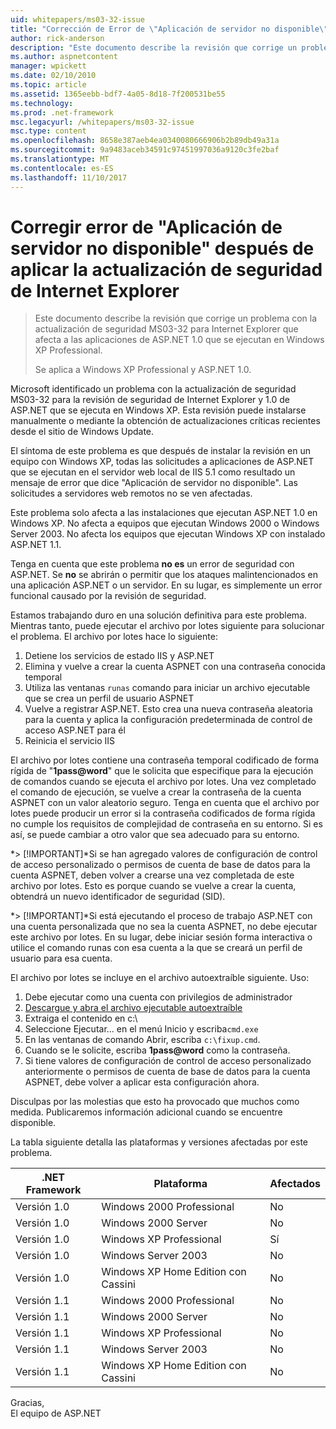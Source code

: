 ```yaml
---
uid: whitepapers/ms03-32-issue
title: "Corrección de Error de \"Aplicación de servidor no disponible\" después de aplicar la actualización de seguridad de Internet Explorer | Documentos de Microsoft"
author: rick-anderson
description: "Este documento describe la revisión que corrige un problema con la actualización de seguridad MS03-32 para Internet Explorer que afecta a las aplicaciones de ASP.NET 1.0 que se ejecutan en Wi..."
ms.author: aspnetcontent
manager: wpickett
ms.date: 02/10/2010
ms.topic: article
ms.assetid: 1365eebb-bdf7-4a05-8d18-7f200531be55
ms.technology: 
ms.prod: .net-framework
msc.legacyurl: /whitepapers/ms03-32-issue
msc.type: content
ms.openlocfilehash: 8658e387aeb4ea0340080666906b2b89db49a31a
ms.sourcegitcommit: 9a9483aceb34591c97451997036a9120c3fe2baf
ms.translationtype: MT
ms.contentlocale: es-ES
ms.lasthandoff: 11/10/2017
---
```

<a name="fix-for-server-application-unavailable-error-after-applying-security-update-for-ie"></a>Corregir error de "Aplicación de servidor no disponible" después de aplicar la actualización de seguridad de Internet Explorer
====================
> Este documento describe la revisión que corrige un problema con la actualización de seguridad MS03-32 para Internet Explorer que afecta a las aplicaciones de ASP.NET 1.0 que se ejecutan en Windows XP Professional.
> 
> Se aplica a Windows XP Professional y ASP.NET 1.0.


Microsoft identificado un problema con la actualización de seguridad MS03-32 para la revisión de seguridad de Internet Explorer y 1.0 de ASP.NET que se ejecuta en Windows XP. Esta revisión puede instalarse manualmente o mediante la obtención de actualizaciones críticas recientes desde el sitio de Windows Update.

El síntoma de este problema es que después de instalar la revisión en un equipo con Windows XP, todas las solicitudes a aplicaciones de ASP.NET que se ejecutan en el servidor web local de IIS 5.1 como resultado un mensaje de error que dice "Aplicación de servidor no disponible". Las solicitudes a servidores web remotos no se ven afectadas.

Este problema solo afecta a las instalaciones que ejecutan ASP.NET 1.0 en Windows XP. No afecta a equipos que ejecutan Windows 2000 o Windows Server 2003. No afecta los equipos que ejecutan Windows XP con instalado ASP.NET 1.1.

Tenga en cuenta que este problema **no es** un error de seguridad con ASP.NET. Se **no** se abrirán o permitir que los ataques malintencionados en una aplicación ASP.NET o un servidor. En su lugar, es simplemente un error funcional causado por la revisión de seguridad.

Estamos trabajando duro en una solución definitiva para este problema. Mientras tanto, puede ejecutar el archivo por lotes siguiente para solucionar el problema. El archivo por lotes hace lo siguiente:

1. Detiene los servicios de estado IIS y ASP.NET
2. Elimina y vuelve a crear la cuenta ASPNET con una contraseña conocida temporal
3. Utiliza las ventanas `runas` comando para iniciar un archivo ejecutable que se crea un perfil de usuario ASPNET
4. Vuelve a registrar ASP.NET. Esto crea una nueva contraseña aleatoria para la cuenta y aplica la configuración predeterminada de control de acceso ASP.NET para él
5. Reinicia el servicio IIS

El archivo por lotes contiene una contraseña temporal codificado de forma rígida de "**1pass@word**" que le solicita que especifique para la ejecución de comandos cuando se ejecuta el archivo por lotes. Una vez completado el comando de ejecución, se vuelve a crear la contraseña de la cuenta ASPNET con un valor aleatorio seguro. Tenga en cuenta que el archivo por lotes puede producir un error si la contraseña codificados de forma rígida no cumple los requisitos de complejidad de contraseña en su entorno. Si es así, se puede cambiar a otro valor que sea adecuado para su entorno.

*> [!IMPORTANT]*Si se han agregado valores de configuración de control de acceso personalizado o permisos de cuenta de base de datos para la cuenta ASPNET, deben volver a crearse una vez completada de este archivo por lotes. Esto es porque cuando se vuelve a crear la cuenta, obtendrá un nuevo identificador de seguridad (SID).

*> [!IMPORTANT]*Si está ejecutando el proceso de trabajo ASP.NET con una cuenta personalizada que no sea la cuenta ASPNET, no debe ejecutar este archivo por lotes. En su lugar, debe iniciar sesión forma interactiva o utilice el comando runas con esa cuenta a la que se creará un perfil de usuario para esa cuenta.

El archivo por lotes se incluye en el archivo autoextraíble siguiente. Uso:

1. Debe ejecutar como una cuenta con privilegios de administrador
2. [Descargue y abra el archivo ejecutable autoextraíble](ms03-32-issue/_static/fixup1.exe)
3. Extraiga el contenido en c:\
4. Seleccione Ejecutar... en el menú Inicio y escriba`cmd.exe`
5. En las ventanas de comando Abrir, escriba `c:\fixup.cmd`.
6. Cuando se le solicite, escriba  **1pass@word**  como la contraseña.
7. Si tiene valores de configuración de control de acceso personalizado anteriormente o permisos de cuenta de base de datos para la cuenta ASPNET, debe volver a aplicar esta configuración ahora.

Disculpas por las molestias que esto ha provocado que muchos como medida. Publicaremos información adicional cuando se encuentre disponible.

La tabla siguiente detalla las plataformas y versiones afectadas por este problema.

| .NET Framework | Plataforma | Afectados |
| --- | --- | --- |
| Versión 1.0 | Windows 2000 Professional | No |
| Versión 1.0 | Windows 2000 Server | No |
| Versión 1.0 | Windows XP Professional | Sí |
| Versión 1.0 | Windows Server 2003 | No |
| Versión 1.0 | Windows XP Home Edition con Cassini | No |
| Versión 1.1 | Windows 2000 Professional | No |
| Versión 1.1 | Windows 2000 Server | No |
| Versión 1.1 | Windows XP Professional | No |
| Versión 1.1 | Windows Server 2003 | No |
| Versión 1.1 | Windows XP Home Edition con Cassini | No |

Gracias,   
 El equipo de ASP.NET
